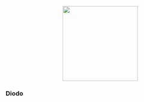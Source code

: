 <p align="center">
  <img height="200px" width="200px" src="https://i.ibb.co/ZxZ6K2y/DIODO-LOGO.png"/>
  <br>
  <h3>Diodo</h3>
</p>


